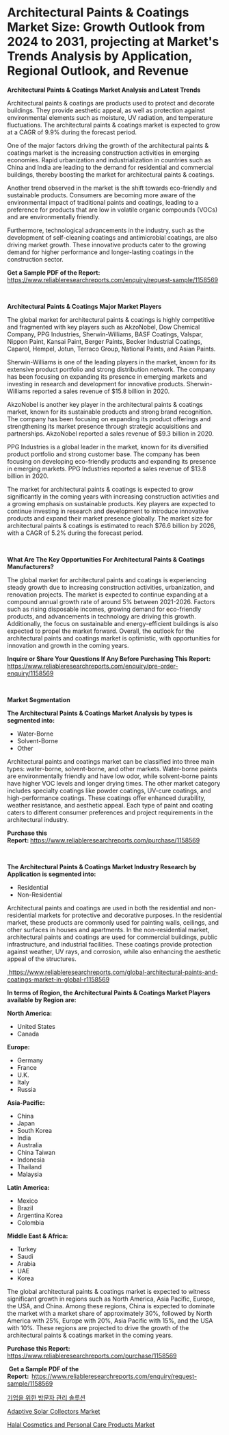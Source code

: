 <p><h1>Architectural Paints & Coatings Market Size: Growth Outlook from 2024 to 2031, projecting at Market's Trends Analysis by Application, Regional Outlook, and Revenue</h1></p><p><strong>Architectural Paints & Coatings Market Analysis and Latest Trends</strong></p>
<p><p>Architectural paints & coatings are products used to protect and decorate buildings. They provide aesthetic appeal, as well as protection against environmental elements such as moisture, UV radiation, and temperature fluctuations. The architectural paints & coatings market is expected to grow at a CAGR of 9.9% during the forecast period.</p><p>One of the major factors driving the growth of the architectural paints & coatings market is the increasing construction activities in emerging economies. Rapid urbanization and industrialization in countries such as China and India are leading to the demand for residential and commercial buildings, thereby boosting the market for architectural paints & coatings.</p><p>Another trend observed in the market is the shift towards eco-friendly and sustainable products. Consumers are becoming more aware of the environmental impact of traditional paints and coatings, leading to a preference for products that are low in volatile organic compounds (VOCs) and are environmentally friendly.</p><p>Furthermore, technological advancements in the industry, such as the development of self-cleaning coatings and antimicrobial coatings, are also driving market growth. These innovative products cater to the growing demand for higher performance and longer-lasting coatings in the construction sector.</p></p>
<p><strong>Get a Sample PDF of the Report:&nbsp;</strong> <a href="https://www.reliableresearchreports.com/enquiry/request-sample/1158569">https://www.reliableresearchreports.com/enquiry/request-sample/1158569</a></p>
<p>&nbsp;</p>
<p><strong>Architectural Paints & Coatings Major Market Players</strong></p>
<p><p>The global market for architectural paints & coatings is highly competitive and fragmented with key players such as AkzoNobel, Dow Chemical Company, PPG Industries, Sherwin-Williams, BASF Coatings, Valspar, Nippon Paint, Kansai Paint, Berger Paints, Becker Industrial Coatings, Caparol, Hempel, Jotun, Terraco Group, National Paints, and Asian Paints.</p><p>Sherwin-Williams is one of the leading players in the market, known for its extensive product portfolio and strong distribution network. The company has been focusing on expanding its presence in emerging markets and investing in research and development for innovative products. Sherwin-Williams reported a sales revenue of $15.8 billion in 2020.</p><p>AkzoNobel is another key player in the architectural paints & coatings market, known for its sustainable products and strong brand recognition. The company has been focusing on expanding its product offerings and strengthening its market presence through strategic acquisitions and partnerships. AkzoNobel reported a sales revenue of $9.3 billion in 2020.</p><p>PPG Industries is a global leader in the market, known for its diversified product portfolio and strong customer base. The company has been focusing on developing eco-friendly products and expanding its presence in emerging markets. PPG Industries reported a sales revenue of $13.8 billion in 2020.</p><p>The market for architectural paints & coatings is expected to grow significantly in the coming years with increasing construction activities and a growing emphasis on sustainable products. Key players are expected to continue investing in research and development to introduce innovative products and expand their market presence globally. The market size for architectural paints & coatings is estimated to reach $76.6 billion by 2026, with a CAGR of 5.2% during the forecast period.</p></p>
<p>&nbsp;</p>
<p><strong>What Are The Key Opportunities For Architectural Paints & Coatings Manufacturers?</strong></p>
<p><p>The global market for architectural paints and coatings is experiencing steady growth due to increasing construction activities, urbanization, and renovation projects. The market is expected to continue expanding at a compound annual growth rate of around 5% between 2021-2026. Factors such as rising disposable incomes, growing demand for eco-friendly products, and advancements in technology are driving this growth. Additionally, the focus on sustainable and energy-efficient buildings is also expected to propel the market forward. Overall, the outlook for the architectural paints and coatings market is optimistic, with opportunities for innovation and growth in the coming years.</p></p>
<p><strong>Inquire or Share Your Questions If Any Before Purchasing This Report:</strong> <a href="https://www.reliableresearchreports.com/enquiry/pre-order-enquiry/1158569">https://www.reliableresearchreports.com/enquiry/pre-order-enquiry/1158569</a></p>
<p>&nbsp;</p>
<p><strong>Market Segmentation</strong></p>
<p><strong>The Architectural Paints & Coatings Market Analysis by types is segmented into:</strong></p>
<p><ul><li>Water-Borne</li><li>Solvent-Borne</li><li>Other</li></ul></p>
<p><p>Architectural paints and coatings market can be classified into three main types: water-borne, solvent-borne, and other markets. Water-borne paints are environmentally friendly and have low odor, while solvent-borne paints have higher VOC levels and longer drying times. The other market category includes specialty coatings like powder coatings, UV-cure coatings, and high-performance coatings. These coatings offer enhanced durability, weather resistance, and aesthetic appeal. Each type of paint and coating caters to different consumer preferences and project requirements in the architectural industry.</p></p>
<p><strong>Purchase this Report:&nbsp;</strong><a href="https://www.reliableresearchreports.com/purchase/1158569">https://www.reliableresearchreports.com/purchase/1158569</a></p>
<p>&nbsp;</p>
<p><strong>The Architectural Paints & Coatings Market Industry Research by Application is segmented into:</strong></p>
<p><ul><li>Residential</li><li>Non-Residential</li></ul></p>
<p><p>Architectural paints and coatings are used in both the residential and non-residential markets for protective and decorative purposes. In the residential market, these products are commonly used for painting walls, ceilings, and other surfaces in houses and apartments. In the non-residential market, architectural paints and coatings are used for commercial buildings, public infrastructure, and industrial facilities. These coatings provide protection against weather, UV rays, and corrosion, while also enhancing the aesthetic appeal of the structures.</p></p>
<p><a href="https://www.reliableresearchreports.com/global-architectural-paints-and-coatings-market-in-global-r1158569">&nbsp;https://www.reliableresearchreports.com/global-architectural-paints-and-coatings-market-in-global-r1158569</a></p>
<p><strong>In terms of Region, the Architectural Paints & Coatings Market Players available by Region are:</strong></p>
<p>
    <p> <strong> North America: </strong>
        <ul>
            <li>United States</li>
            <li>Canada</li>
        </ul>
        </p> 
    <p> <strong> Europe: </strong>
        <ul>
            <li>Germany</li>
            <li>France</li>
            <li>U.K.</li>
            <li>Italy</li>
            <li>Russia</li>
        </ul>
        </p> 
    <p> <strong> Asia-Pacific: </strong>
        <ul>
            <li>China</li>
            <li>Japan</li>
            <li>South Korea</li>
            <li>India</li>
            <li>Australia</li>
            <li>China Taiwan</li>
            <li>Indonesia</li>
            <li>Thailand</li>
            <li>Malaysia</li>
        </ul>
        </p> 
    <p> <strong> Latin America: </strong>
        <ul>
            <li>Mexico</li>
            <li>Brazil</li>
            <li>Argentina Korea</li>
            <li>Colombia</li>
        </ul>
        </p> 
    <p> <strong> Middle East & Africa: </strong>
        <ul>
            <li>Turkey</li>
            <li>Saudi</li>
            <li>Arabia</li>
            <li>UAE</li>
            <li>Korea</li>
        </ul>
    </p>
    </p>
<p><p>The global architectural paints & coatings market is expected to witness significant growth in regions such as North America, Asia Pacific, Europe, the USA, and China. Among these regions, China is expected to dominate the market with a market share of approximately 30%, followed by North America with 25%, Europe with 20%, Asia Pacific with 15%, and the USA with 10%. These regions are projected to drive the growth of the architectural paints & coatings market in the coming years.</p></p>
<p><strong>Purchase this Report: </strong><a href="https://www.reliableresearchreports.com/purchase/1158569">https://www.reliableresearchreports.com/purchase/1158569</a></p>
<p>&nbsp;<strong>Get a Sample PDF of the Report:&nbsp;&nbsp;</strong><a href="https://www.reliableresearchreports.com/enquiry/request-sample/1158569">https://www.reliableresearchreports.com/enquiry/request-sample/1158569</a></p>
<p><strong></strong></p>
<p><p><a href="https://github.com/sougarounis/Market-Research-Report-List-4/blob/main/650732481088.md">기업을 위한 방문자 관리 솔루션</a></p><p><a href="https://github.com/ashman753/Market-Research-Report-List-1/blob/main/adaptive-solar-collectors-market.md">Adaptive Solar Collectors Market</a></p><p><a href="https://issuu.com/reportprime-2/docs/halal-cosmetics-and-personal-care-products-market-">Halal Cosmetics and Personal Care Products Market</a></p></p>